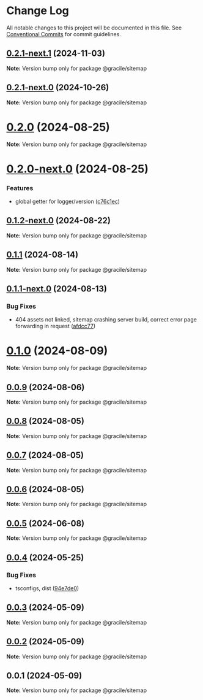 # Change Log

All notable changes to this project will be documented in this file.
See [Conventional Commits](https://conventionalcommits.org) for commit guidelines.

## [0.2.1-next.1](https://github.com/gracile-web/gracile/compare/@gracile/sitemap@0.2.1-next.0...@gracile/sitemap@0.2.1-next.1) (2024-11-03)

**Note:** Version bump only for package @gracile/sitemap

## [0.2.1-next.0](https://github.com/gracile-web/gracile/compare/@gracile/sitemap@0.2.0...@gracile/sitemap@0.2.1-next.0) (2024-10-26)

**Note:** Version bump only for package @gracile/sitemap

# [0.2.0](https://github.com/gracile-web/gracile/compare/@gracile/sitemap@0.2.0-next.0...@gracile/sitemap@0.2.0) (2024-08-25)

**Note:** Version bump only for package @gracile/sitemap

# [0.2.0-next.0](https://github.com/gracile-web/gracile/compare/@gracile/sitemap@0.1.2-next.0...@gracile/sitemap@0.2.0-next.0) (2024-08-25)

### Features

* global getter for logger/version ([c76c1ec](https://github.com/gracile-web/gracile/commit/c76c1ec1e5b6104ef5c40695768e84af5167baf9))

## [0.1.2-next.0](https://github.com/gracile-web/gracile/compare/@gracile/sitemap@0.1.1...@gracile/sitemap@0.1.2-next.0) (2024-08-22)

**Note:** Version bump only for package @gracile/sitemap

## [0.1.1](https://github.com/gracile-web/gracile/compare/@gracile/sitemap@0.1.1-next.0...@gracile/sitemap@0.1.1) (2024-08-14)

**Note:** Version bump only for package @gracile/sitemap

## [0.1.1-next.0](https://github.com/gracile-web/gracile/compare/@gracile/sitemap@0.1.0...@gracile/sitemap@0.1.1-next.0) (2024-08-13)

### Bug Fixes

* 404 assets not linked, sitemap crashing server build, correct error page forwarding in request ([afdcc77](https://github.com/gracile-web/gracile/commit/afdcc770ebc274fff484c93e19b405b7d9ffe8a5))

# [0.1.0](https://github.com/gracile-web/gracile/compare/@gracile/sitemap@0.1.0-next.0...@gracile/sitemap@0.1.0) (2024-08-09)

**Note:** Version bump only for package @gracile/sitemap

## [0.0.9](https://github.com/gracile-web/gracile/compare/@gracile/sitemap@0.0.9-next.0...@gracile/sitemap@0.0.9) (2024-08-06)

**Note:** Version bump only for package @gracile/sitemap

## [0.0.8](https://github.com/gracile-web/gracile/compare/@gracile/sitemap@0.0.8-next.0...@gracile/sitemap@0.0.8) (2024-08-05)

**Note:** Version bump only for package @gracile/sitemap

## [0.0.7](https://github.com/gracile-web/gracile/compare/@gracile/sitemap@0.0.6-next.3...@gracile/sitemap@0.0.7) (2024-08-05)

**Note:** Version bump only for package @gracile/sitemap

## [0.0.6](https://github.com/gracile-web/gracile/compare/@gracile/sitemap@0.0.6-next.3...@gracile/sitemap@0.0.6) (2024-08-05)

**Note:** Version bump only for package @gracile/sitemap

## [0.0.5](https://github.com/gracile-web/gracile/compare/@gracile/sitemap@0.0.4...@gracile/sitemap@0.0.5) (2024-06-08)

**Note:** Version bump only for package @gracile/sitemap

## [0.0.4](https://github.com/gracile-web/gracile/compare/@gracile/sitemap@0.0.3...@gracile/sitemap@0.0.4) (2024-05-25)

### Bug Fixes

* tsconfigs, dist ([94e7de0](https://github.com/gracile-web/gracile/commit/94e7de079f887bee5936c8b0f8a0301f60c8b215))

## [0.0.3](https://github.com/gracile-web/gracile/compare/@gracile/sitemap@0.0.2...@gracile/sitemap@0.0.3) (2024-05-09)

**Note:** Version bump only for package @gracile/sitemap

## [0.0.2](https://github.com/gracile-web/gracile/compare/@gracile/sitemap@0.0.1...@gracile/sitemap@0.0.2) (2024-05-09)

**Note:** Version bump only for package @gracile/sitemap

## 0.0.1 (2024-05-09)

**Note:** Version bump only for package @gracile/sitemap
